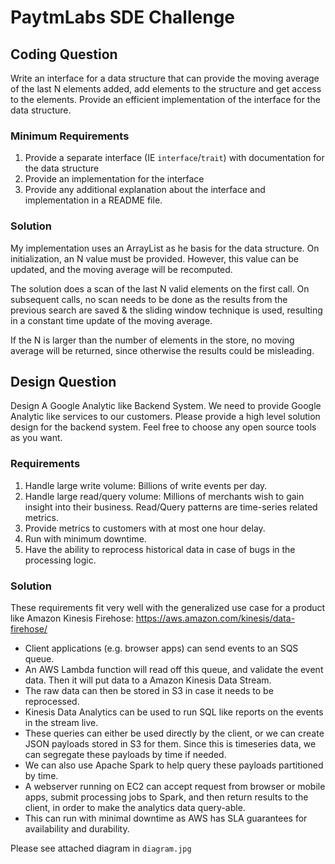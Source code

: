 # PaytmLabs SDE Challenge

## Coding Question

Write an interface for a data structure that can provide the moving average of the last N elements added, add elements to the structure and get access to the elements. Provide an efficient implementation of the interface for the data structure.

### Minimum Requirements

1. Provide a separate interface (IE `interface`/`trait`) with documentation for the data structure
2. Provide an implementation for the interface
3. Provide any additional explanation about the interface and implementation in a README file.

### Solution
My implementation uses an ArrayList as he basis for the data structure. On initialization, an N value must be provided. However, this value can be updated, and the moving average will be recomputed. 

The solution does a scan of the last N valid elements on the first call. On subsequent calls, no scan needs to be done as the results from the previous search are saved & the sliding window technique is used, resulting in a constant time update of the moving average. 

If the N is larger than the number of elements in the store, no moving average will be returned, since otherwise the results could be misleading.

## Design Question

Design A Google Analytic like Backend System.
We need to provide Google Analytic like services to our customers. Please provide a high level solution design for the backend system. Feel free to choose any open source tools as you want.

### Requirements

1. Handle large write volume: Billions of write events per day.
2. Handle large read/query volume: Millions of merchants wish to gain insight into their business. Read/Query patterns are time-series related metrics.
3. Provide metrics to customers with at most one hour delay.
4. Run with minimum downtime.
5. Have the ability to reprocess historical data in case of bugs in the processing logic.

### Solution
These requirements fit very well with the generalized use case for a product like Amazon Kinesis Firehose: https://aws.amazon.com/kinesis/data-firehose/ 

- Client applications (e.g. browser apps) can send events to an SQS queue. 
- An AWS Lambda function will read off this queue, and validate the event data. Then it will put data to a Amazon Kinesis Data Stream. 
- The raw data can then be stored in S3 in case it needs to be reprocessed.
- Kinesis Data Analytics can be used to run SQL like reports on the events in the stream live. 
- These queries can either be used directly by the client, or we can create JSON payloads stored in S3 for them. Since this is timeseries data, we can segregate these payloads by time if needed.
- We can also use Apache Spark to help query these payloads partitioned by time.
- A webserver running on EC2 can accept request from browser or mobile apps, submit processing jobs to Spark, and then return results to the client, in order to make the analytics data query-able.
- This can run with minimal downtime as AWS has SLA guarantees for availability and durability. 

Please see attached diagram in `diagram.jpg`